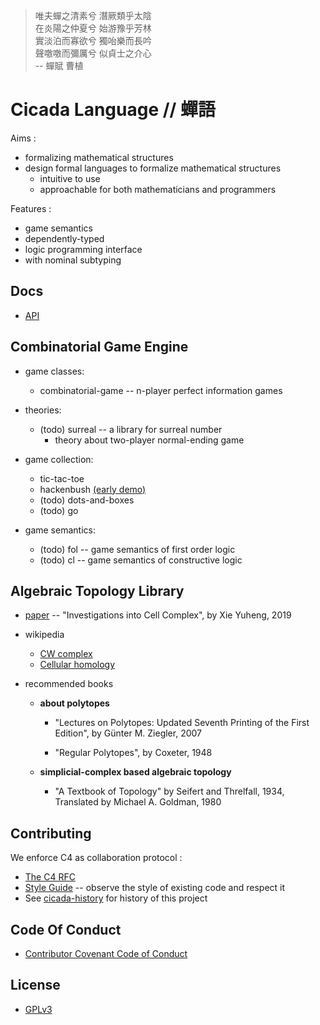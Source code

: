 > 唯夫蟬之清素兮 潛厥類乎太陰  
> 在炎陽之仲夏兮 始游豫乎芳林  
> 實淡泊而寡欲兮 獨咍樂而長吟  
> 聲噭噭而彌厲兮 似貞士之介心  
> -- 蟬賦 曹植  

# Cicada Language // 蟬語

Aims :
- formalizing mathematical structures
- design formal languages to formalize mathematical structures
  - intuitive to use
  - approachable for both mathematicians and programmers

Features :
- game semantics
- dependently-typed
- logic programming interface
- with nominal subtyping

## Docs

- [API](http://api.cicada.surge.sh)

## Combinatorial Game Engine

- game classes:
  - combinatorial-game -- n-player perfect information games

- theories:
  - (todo) surreal -- a library for surreal number
    - theory about two-player normal-ending game

- game collection:
  - tic-tac-toe
  - hackenbush
    [(early demo)](http://hackenbush.cicada.surge.sh)
  - (todo) dots-and-boxes
  - (todo) go

- game semantics:
  - (todo) fol -- game semantics of first order logic
  - (todo) cl -- game semantics of constructive logic

## Algebraic Topology Library

- [paper](https://xieyuheng.github.io/writing/investigations-into-cell-complex.html)
  -- "Investigations into Cell Complex", by Xie Yuheng, 2019

- wikipedia
  - [CW complex](https://en.wikipedia.org/wiki/CW_complex)
  - [Cellular homology](https://en.wikipedia.org/wiki/Cellular_homology)

- recommended books

  - **about polytopes**

    - "Lectures on Polytopes: Updated Seventh Printing of the First Edition",
      by Günter M. Ziegler, 2007

    - "Regular Polytopes", by Coxeter, 1948

  - **simplicial-complex based algebraic topology**

    - "A Textbook of Topology"
      by Seifert and Threlfall, 1934,
      Translated by Michael A. Goldman, 1980

## Contributing

We enforce C4 as collaboration protocol :
- [The C4 RFC](https://rfc.zeromq.org/spec:42/C4)
- [Style Guide](STYLE-GUIDE.md) -- observe the style of existing code and respect it
- See [cicada-history](http://github.com/xieyuheng/cicada-history) for history of this project

## Code Of Conduct

- [Contributor Covenant Code of Conduct](CODE-OF-CONDUCT.md)

## License

- [GPLv3](LICENSE)
